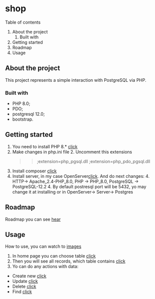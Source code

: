 # shop
Table of contents
1. About the project
    1. Built with
2. Getting started
3. Roadmap
4. Usage

## About the project
This project represents a simple interaction with PostgreSQL via PHP.
### Built with
* PHP 8.0;
* PDO;
* postgresql 12.0;
* bootstrap.
## Getting started
1. You need to install PHP 8.* [click](https://www.php.net/downloads.php)
2. Make changes in php.ini file
    2. Uncomment this extensions
    >>;extension=php_pgsql.dll
    >>;extension=php_pdo_pgsql.dll
3. Install composer [click](https://getcomposer.org/download/)
4. Install server, in my case OpenServer[click](https://ospanel.io/download/).  And do next changes: 
    4. HTTP-> Apache_2.4-PHP_8.0, PHP -> PHP_8.0, PostgreSQL -> PostgreSQL-12.2
    4. By default postresql port will be 5432, yo may change it at installing or in OpenServer-> Server-> Postgres
## Roadmap
Roadmap you can see [hear](https://github.com/WestEgor/shop/commits/master)
## Usage
How to use, you can watch to [images](https://github.com/WestEgor/shop/commits/master)
1. In home page you can choose table [click]()
2. Then you will see all records, which table contains [click]()
3. Yo can do any actions with data:
+ Create new [click]()
+ Update [click]()
+ Delete [click]()
+ Find [click]()
